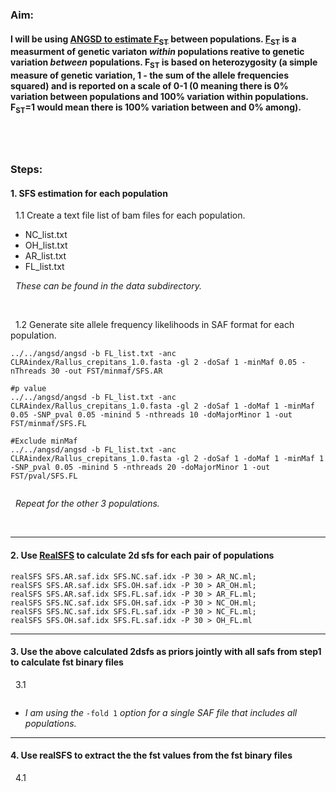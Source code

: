 
### Aim: 
#### I will be using [ANGSD to estimate F<sub>ST</sub>](http://www.popgen.dk/angsd/index.php/Fst) between populations. [F<sub>ST</sub>](https://www.nature.com/articles/nrg2611) is a measurment of genetic variaton *within* populations reative to genetic variation *between* populations.  F<sub>ST</sub> is based on heterozygosity (a simple measure of genetic variation, 1 - the sum of the allele frequencies squared) and is reported on a scale of 0-1 (0 meaning there is 0% variation between populations and 100% variation within populations.  F<sub>ST</sub>=1  would mean there is 100% variation between and 0% among).
&nbsp;
---
### Steps:  
#### 1. SFS estimation for each population
&nbsp; 1.1 Create a text file list of bam files for each population. 
- NC_list.txt
- OH_list.txt
- AR_list.txt
- FL_list.txt  

&nbsp; *These can be found in the data subdirectory.*
      
&nbsp;

&nbsp; 1.2 Generate site allele frequency likelihoods in SAF format for each population.
```
../../angsd/angsd -b FL_list.txt -anc CLRAindex/Rallus_crepitans_1.0.fasta -gl 2 -doSaf 1 -minMaf 0.05 -nThreads 30 -out FST/minmaf/SFS.AR

#p value
../../angsd/angsd -b FL_list.txt -anc CLRAindex/Rallus_crepitans_1.0.fasta -gl 2 -doSaf 1 -doMaf 1 -minMaf 0.05 -SNP_pval 0.05 -minind 5 -nthreads 10 -doMajorMinor 1 -out FST/minmaf/SFS.FL

#Exclude minMaf
../../angsd/angsd -b FL_list.txt -anc CLRAindex/Rallus_crepitans_1.0.fasta -gl 2 -doSaf 1 -doMaf 1 -minMaf 1 -SNP_pval 0.05 -minind 5 -nthreads 20 -doMajorMinor 1 -out FST/pval/SFS.FL


```

&nbsp; *Repeat for the other 3 populations.*

&nbsp;

---

#### 2. Use [RealSFS](http://www.popgen.dk/angsd/index.php/RealSFS) to calculate 2d sfs for each pair of populations
```
realSFS SFS.AR.saf.idx SFS.NC.saf.idx -P 30 > AR_NC.ml;
realSFS SFS.AR.saf.idx SFS.OH.saf.idx -P 30 > AR_OH.ml; 
realSFS SFS.AR.saf.idx SFS.FL.saf.idx -P 30 > AR_FL.ml; 
realSFS SFS.NC.saf.idx SFS.OH.saf.idx -P 30 > NC_OH.ml; 
realSFS SFS.NC.saf.idx SFS.FL.saf.idx -P 30 > NC_FL.ml; 
realSFS SFS.OH.saf.idx SFS.FL.saf.idx -P 30 > OH_FL.ml

```

---
#### 3. Use the above calculated 2dsfs as priors jointly with all safs from step1 to calculate fst binary files
&nbsp; 3.1
```
```
- *I am using the* `-fold 1` *option for a single SAF file that includes all populations.*

---
#### 4. Use realSFS to extract the the fst values from the fst binary files
&nbsp; 4.1


